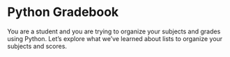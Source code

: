 # Python Gradebook

You are a student and you are trying to organize your subjects and grades using Python. Let’s explore what we’ve learned about lists to organize your subjects and scores.
